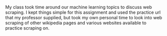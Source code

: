 My class took time around our machine learning topics to discuss web scraping. I kept things simple for this assignment and used the practice url that my professor supplied, but took my own personal time to look into web scraping of other wikipedia pages and various websites available to practice scraping on.
